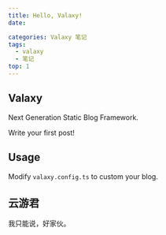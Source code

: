 ```yaml
---
title: Hello, Valaxy!
date: 

categories: Valaxy 笔记
tags:
  - valaxy
  - 笔记
top: 1
---
```


## Valaxy

Next Generation Static Blog Framework.

Write your first post!

## Usage

Modify `valaxy.config.ts` to custom your blog.

## 云游君

我只能说，好家伙。